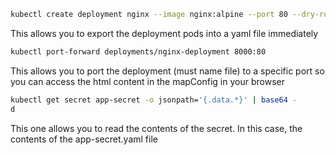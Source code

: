 ```bash
kubectl create deployment nginx --image nginx:alpine --port 80 --dry-run=client -oyaml > name_of_the_file.yaml
```
This allows you to export the deployment pods into a yaml file immediately

```bash
kubectl port-forward deployments/nginx-deployment 8000:80 
```
This allows you to port the deployment (must name file) to a specific port so you can access the html content in the mapConfig in your browser

```bash
kubectl get secret app-secret -o jsonpath='{.data.*}' | base64 -
d
```

This one allows you to read the contents of the secret. In this case, the contents of the app-secret.yaml file